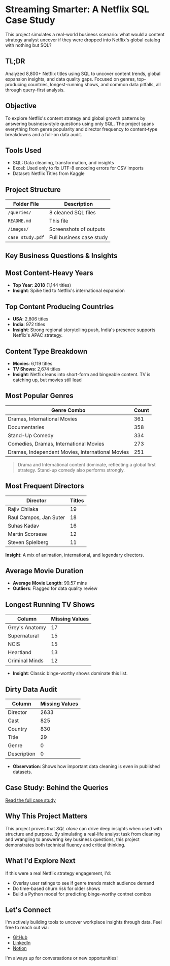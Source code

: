 # Streaming Smarter: A Netflix SQL Case Study
This  project simulates a real-world business scenario: what would a content strategy analyst uncover if they were dropped into Netflix's global catalog with nothing but SQL?

## TL;DR
Analyzed 8,800+ Netflix titles using SQL to uncover content trends, global expansion insights, and data quality gaps. Focused on genres, top-producing countries, longest-running shows, and common data pitfalls, all through query-first analysis.

## Objective
To explore Netflix's content strategy and global growth patterns by answering business-style questions using only SQL. The project spans everything from genre popularity and director frequency to content-type breakdowns and a full-on data audit.

## Tools Used
 * SQL: Data cleaning, transformation, and insights
 * Excel: Used only to fix UTF-8 encoding errors for CSV imports
 * Dataset: Netflix Titles from Kaggle

## Project Structure 
| Folder File                      | Description                   |
|----------------------------------|-------------------------------|
| `/queries/`                      | 8 cleaned SQL files           |
| `README.md`                      | This file                     |
| `/images/`                       | Screenshots of outputs        |
| `case study.pdf`                 | Full business case study      |

## Key Business Questions & Insights

## Most Content-Heavy Years
 * **Top Year**: **2018** (1,144 titles)
 * **Insight**: Spike tied to Netflix's international expansion

## Top Content Producing Countries
 * **USA**: 2,806 titles
 * **India**: 972 titles
 * **Insight**: Strong regional storytelling push, India's presence supports Netflix's APAC strategy.

## Content Type Breakdown
 * **Movies**: 6,119 titles
 * **TV Shows**: 2,674 titles
 * **Insight**: Netflix leans into short-form and bingeable content. TV is catching up, but movies still lead

## Most Popular Genres
| Genre Combo                                       | Count                              |
|---------------------------------------------------|------------------------------------|
| Dramas, International Movies                      | 361                                |
| Documentaries                                     | 358                                |
| Stand-Up Comedy                                   | 334                                |
| Comedies, Dramas, International Movies            | 273                                |
| Dramas, Independent Movies, International Movies  | 251                                |
 > Drama and International content  dominate, reflecting a global first strategy. Stand-up comedy also performs strongly.

## Most Frequent Directors

| Director                                       | Titles                     |
|------------------------------------------------|----------------------------|
| Rajiv Chilaka                                  | 19                         |
| Raul Campos, Jan Suter                         | 18                         |
| Suhas Kadav                                    | 16                         |
| Martin Scorsese                                | 12                         |
| Steven Spielberg                               | 11                         |
**Insight**: A mix of animation, international, and legendary directors.

## Average Movie Duration
* **Average Movie Length**: 99.57 mins
* **Outliers**: Flagged for data quality review

 ## Longest Running TV Shows
 | Column                           | Missing Values           |
 |----------------------------------|--------------------------|
 | Grey's Anatomy                   | 17                       |
 | Supernatural                     | 15                       |
 | NCIS                             | 15                       |
 | Heartland                        | 13                       |
 | Criminal Minds                   | 12                       |

 * **Insight**: Classic binge-worthy shows dominate this list.

## Dirty Data Audit
| Column           | Missing Values        |
|------------------|-----------------------|
| Director         | 2633                  |
| Cast             | 825                   |
| Country          | 830                   |
| Title            | 29                    |
| Genre            | 0                     |
| Description      | 0                     |

* **Observation**: Shows how important data cleaning is even in published datasets.

## Case Study: Behind the Queries
[Read the full case study](https://docs.google.com/document/d/1v0nIUuxNxiTiPsNWtdvXeOKIJabTFmtJuQ1BOnej7pw/edit?usp=sharing)

## Why This Project Matters
This project proves that *SQL alone* can drive deep insights when used  with structure and purpose. By simulating a real-life analyst task from cleaning and wrangling to answering key business questions, this project demonstrates both technical fluency and critical thinking.

## What I'd Explore Next
If this were a real Netflix strategy engagement, I'd:
 * Overlay user ratings to see if genre trends match audience demand
 * Do time-based churn risk for older shows
 * Build a Python model for predicting binge-worthy contnet combos

## Let's Connect
I'm actively building tools to uncover workplace insights through data. Feel free to reach out via:
 * [GitHub](https://github.com/Shrey0561)
 * [LinkedIn](https://www.linkedin.com/in/shreya-srinath-879a66205/)
 * [Notion](https://www.notion.so/Data-Analyst-Portfolio-221ebe151fdd801e9445e32590b67758?source=copy_link)


I'm always up for conversations or new opportunities!
